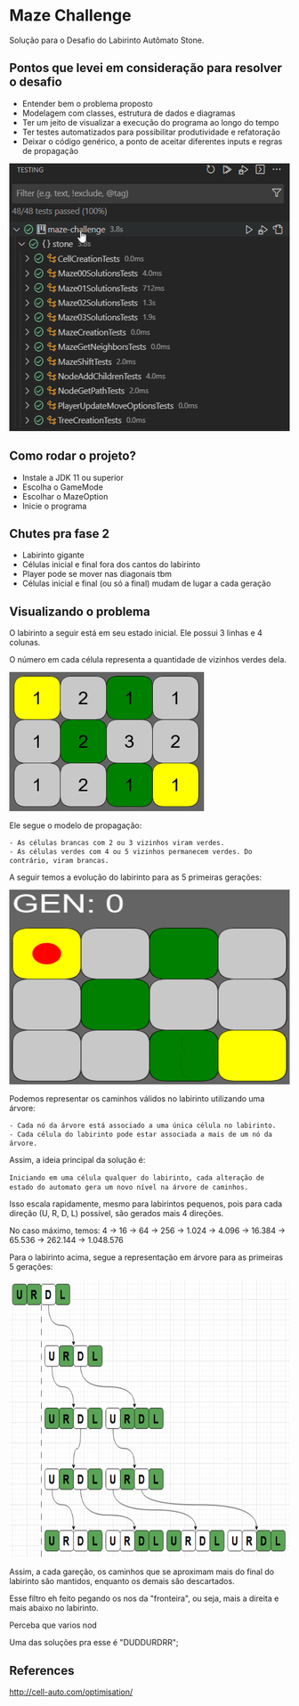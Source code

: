 # Maze Challenge

Solução para o Desafio do Labirinto Autômato Stone.

## Pontos que levei em consideração para resolver o desafio

- Entender bem o problema proposto
- Modelagem com classes, estrutura de dados e diagramas
- Ter um jeito de visualizar a execução do programa ao longo do tempo
- Ter testes automatizados para possibilitar produtividade e refatoração
- Deixar o código genérico, a ponto de aceitar diferentes inputs e regras de propagação

<img src="docs/run_tests.gif" alt= "Tests" width="530" height="481">

## Como rodar o projeto?

- Instale a JDK 11 ou superior
- Escolha o GameMode
- Escolhar o MazeOption
- Inicie o programa

## Chutes pra fase 2

- Labirinto gigante
- Células inicial e final fora dos cantos do labirinto
- Player pode se mover nas diagonais tbm
- Células inicial e final (ou só a final) mudam de lugar a cada geração

## Visualizando o problema

O labirinto a seguir está em seu estado inicial. Ele possui 3 linhas e 4 colunas.

O número em cada célula representa a quantidade de vizinhos verdes dela.

<img src="docs/simple-maze.png" alt= "Simple Maze" width="350" height="250">

Ele segue o modelo de propagação:

    - As células brancas com 2 ou 3 vizinhos viram verdes.
    - As células verdes com 4 ou 5 vizinhos permanecem verdes. Do contrário, viram brancas.

A seguir temos a evolução do labirinto para as 5 primeiras gerações:

<img src="docs/neighbors.gif" alt= "Neighbors" width="550" height="350">

Podemos representar os caminhos válidos no labirinto utilizando uma árvore:

    - Cada nó da árvore está associado a uma única célula no labirinto.
    - Cada célula do labirinto pode estar associada a mais de um nó da árvore.

Assim, a ideia principal da solução é:

`Iniciando em uma célula qualquer do labirinto, cada alteração de estado do automato gera um novo nível na árvore de caminhos.`

Isso escala rapidamente, mesmo para labirintos pequenos, pois para cada direção (U, R, D, L) possível, são gerados mais 4 direções.

No caso máximo, temos: 4 -> 16 -> 64 -> 256 -> 1.024 -> 4.096 -> 16.384 -> 65.536 -> 262.144 -> 1.048.576

Para o labirinto acima, segue a representação em árvore para as primeiras 5 gerações:

<img src="docs/maze_00_tree.png" alt= "Tree" width="600" height="500">

Assim, a cada gareção, os caminhos que se aproximam mais do final do labirinto são mantidos, enquanto os demais são descartados.

Esse filtro eh feito pegando os nos da "fronteira", ou seja, mais a direita e mais abaixo no labirinto.

Perceba que varios nod 

Uma das soluções pra esse é "DUDDURDRR";


## References

http://cell-auto.com/optimisation/


